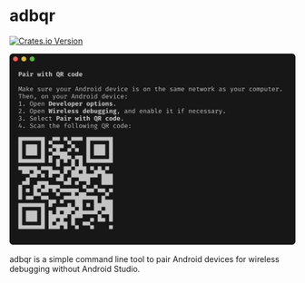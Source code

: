 # adbqr

[![Crates.io Version](https://img.shields.io/crates/v/adbqr)](https://crates.io/crates/adbqr)

![adbqr Screenshot](screenshot.png)

adbqr is a simple command line tool to pair Android devices for wireless debugging without Android Studio.
